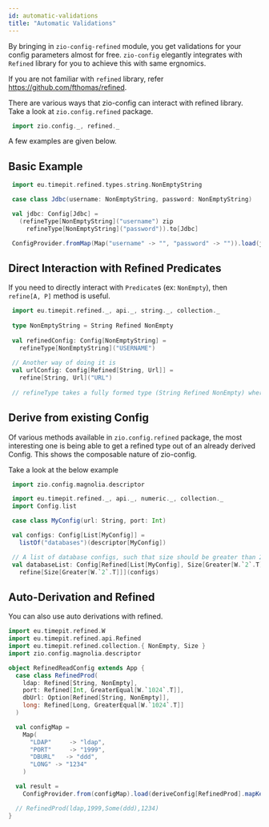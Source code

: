 ```yaml
---
id: automatic-validations
title: "Automatic Validations"
---
```


By bringing in `zio-config-refined` module, you get validations for your config parameters almost for free. 
`zio-config` elegantly integrates with `Refined` library for you to achieve this with same ergnomics.

If you are not familiar with `refined` library, refer https://github.com/fthomas/refined.

There are various ways that zio-config can interact with refined library. 
Take a look at `zio.config.refined` package.

```scala mdoc:silent
 import zio.config._, refined._

```

A few examples are given below.

## Basic Example

```scala mdoc:silent
 import eu.timepit.refined.types.string.NonEmptyString

 case class Jdbc(username: NonEmptyString, password: NonEmptyString)

 val jdbc: Config[Jdbc] =
   (refineType[NonEmptyString]("username") zip
     refineType[NonEmptyString]("password")).to[Jdbc]

 ConfigProvider.fromMap(Map("username" -> "", "password" -> "")).load(jdbc)
```

## Direct Interaction with Refined Predicates

If you need to directly interact with `Predicate`s (ex: `NonEmpty`), then
`refine[A, P]` method is useful.

```scala mdoc:silent
 import eu.timepit.refined._, api._, string._, collection._
 
 type NonEmptyString = String Refined NonEmpty
 
 val refinedConfig: Config[NonEmptyString] = 
   refineType[NonEmptyString]("USERNAME")
  
 // Another way of doing it is
 val urlConfig: Config[Refined[String, Url]] =
   refine[String, Url]("URL")
   
 // refineType takes a fully formed type (String Refined NonEmpty) where as refine allows you to play with the predicate directly (NonEmpty)  
```

## Derive from existing Config

Of various methods available in `zio.config.refined` package, 
the most interesting one is being able to get a refined type out of an already derived Config.
This shows the composable nature of zio-config. 

Take a look at the below example

```scala mdoc:silent
 import zio.config.magnolia.descriptor

 import eu.timepit.refined._, api._, numeric._, collection._
 import Config.list

 case class MyConfig(url: String, port: Int)

 val configs: Config[List[MyConfig]] =
   listOf("databases")(descriptor[MyConfig])

 // A list of database configs, such that size should be greater than 2.
 val databaseList: Config[Refined[List[MyConfig], Size[Greater[W.`2`.T]]]] =
   refine[Size[Greater[W.`2`.T]]](configs)
```

## Auto-Derivation and Refined

You can also use auto derivations with refined.

```scala mdoc:silent
import eu.timepit.refined.W
import eu.timepit.refined.api.Refined
import eu.timepit.refined.collection.{ NonEmpty, Size }
import zio.config.magnolia.descriptor

object RefinedReadConfig extends App {
  case class RefinedProd(
    ldap: Refined[String, NonEmpty],
    port: Refined[Int, GreaterEqual[W.`1024`.T]],
    dbUrl: Option[Refined[String, NonEmpty]],
    long: Refined[Long, GreaterEqual[W.`1024`.T]]
  )

  val configMap =
    Map(
      "LDAP"     -> "ldap",
      "PORT"     -> "1999",
      "DBURL"   -> "ddd",
      "LONG" -> "1234"
    )

  val result =
    ConfigProvider.from(configMap).load(deriveConfig[RefinedProd].mapKey(_.toUpperCase)))

  // RefinedProd(ldap,1999,Some(ddd),1234)
}
```
